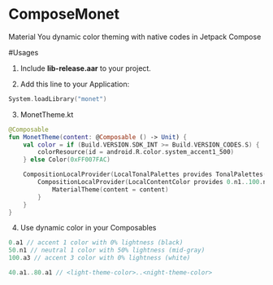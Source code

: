 # ComposeMonet
Material You dynamic color theming with native codes in Jetpack Compose

#Usages

1. Include **lib-release.aar** to your project.

2. Add this line to your Application:
```kotlin
System.loadLibrary("monet")
```

3. MonetTheme.kt
```kotlin
@Composable
fun MonetTheme(content: @Composable () -> Unit) {
    val color = if (Build.VERSION.SDK_INT >= Build.VERSION_CODES.S) {
        colorResource(id = android.R.color.system_accent1_500)
    } else Color(0xFF007FAC)

    CompositionLocalProvider(LocalTonalPalettes provides TonalPalettes(keyColor = color)) {
        CompositionLocalProvider(LocalContentColor provides 0.n1..100.n1) {
            MaterialTheme(content = content)
        }
    }
}
```

4. Use dynamic color in your Composables
```kotlin
0.a1 // accent 1 color with 0% lightness (black)
50.n1 // neutral 1 color with 50% lightness (mid-gray)
100.a3 // accent 3 color with 0% lightness (white)

40.a1..80.a1 // <light-theme-color>..<night-theme-color>
```
